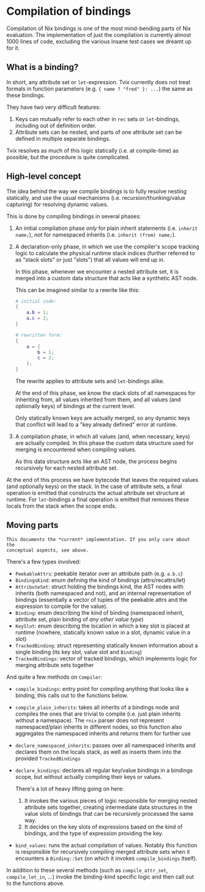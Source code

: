 # Compilation of bindings

Compilation of Nix bindings is one of the most mind-bending parts of Nix
evaluation. The implementation of just the compilation is currently almost 1000
lines of code, excluding the various insane test cases we dreamt up for it.

## What is a binding?

In short, any attribute set or `let`-expression. Tvix currently does not treat
formals in function parameters (e.g. `{ name ? "fred" }: ...`) the same as these
bindings.

They have two very difficult features:

1. Keys can mutually refer to each other in `rec` sets or `let`-bindings,
   including out of definition order.
2. Attribute sets can be nested, and parts of one attribute set can be defined
   in multiple separate bindings.

Tvix resolves as much of this logic statically (i.e. at compile-time) as
possible, but the procedure is quite complicated.

## High-level concept

The idea behind the way we compile bindings is to fully resolve nesting
statically, and use the usual mechanisms (i.e. recursion/thunking/value
capturing) for resolving dynamic values.

This is done by compiling bindings in several phases:

1. An initial compilation phase *only* for plain inherit statements (i.e.
   `inherit name;`), *not* for namespaced inherits (i.e. `inherit (from)
   name;`).

2. A declaration-only phase, in which we use the compiler's scope tracking logic
   to calculate the physical runtime stack indices (further referred to as
   "stack slots" or just "slots") that all values will end up in.

   In this phase, whenever we encounter a nested attribute set, it is merged
   into a custom data structure that acts like a synthetic AST node.

   This can be imagined similar to a rewrite like this:

   ```nix
   # initial code:
   {
       a.b = 1;
       a.c = 2;
   }

   # rewritten form:
   {
       a = {
           b = 1;
           c = 2;
       };
   }
   ```

   The rewrite applies to attribute sets and `let`-bindings alike.

   At the end of this phase, we know the stack slots of all namespaces for
   inheriting from, all values inherited from them, and all values (and
   optionally keys) of bindings at the current level.

   Only statically known keys are actually merged, so any dynamic keys that
   conflict will lead to a "key already defined" error at runtime.

3. A compilation phase, in which all values (and, when necessary, keys) are
   actually compiled. In this phase the custom data structure used for merging
   is encountered when compiling values.

   As this data structure acts like an AST node, the process begins recursively
   for each nested attribute set.

At the end of this process we have bytecode that leaves the required values (and
optionally keys) on the stack. In the case of attribute sets, a final operation
is emitted that constructs the actual attribute set structure at runtime. For
`let`-bindings a final operation is emitted that removes these locals from the
stack when the scope ends.

## Moving parts

```admonish caution
This documents the *current* implementation. If you only care about the
conceptual aspects, see above.
```

There's a few types involved:

* `PeekableAttrs`: peekable iterator over an attribute path (e.g. `a.b.c`)
* `BindingsKind`: enum defining the kind of bindings (attrs/recattrs/let)
* `AttributeSet`: struct holding the bindings kind, the AST nodes with inherits
  (both namespaced and not), and an internal representation of bindings
  (essentially a vector of tuples of the peekable attrs and the expression to
  compile for the value).
* `Binding`: enum describing the kind of binding (namespaced inherit, attribute
  set, plain binding of *any other value type*)
* `KeySlot`: enum describing the location in which a key slot is placed at
  runtime (nowhere, statically known value in a slot, dynamic value in a slot)
* `TrackedBinding`: struct representing statically known information about a
  single binding (its key slot, value slot and `Binding`)
* `TrackedBindings`: vector of tracked bindings, which implements logic for
  merging attribute sets together

And quite a few methods on `Compiler`:

* `compile_bindings`: entry point for compiling anything that looks like a
  binding, this calls out to the functions below.
* `compile_plain_inherits`: takes all inherits of a bindings node and compiles
  the ones that are trivial to compile (i.e. just plain inherits without a
  namespace). The `rnix` parser does not represent namespaced/plain inherits in
  different nodes, so this function also aggregates the namespaced inherits and
  returns them for further use
* `declare_namespaced_inherits`: passes over all namespaced inherits and
  declares them on the locals stack, as well as inserts them into the provided
  `TrackedBindings`
* `declare_bindings`: declares all regular key/value bindings in a bindings
  scope, but without actually compiling their keys or values.

  There's a lot of heavy lifting going on here:

  1. It invokes the various pieces of logic responsible for merging nested
     attribute sets together, creating intermediate data structures in the value
     slots of bindings that can be recursively processed the same way.
  2. It decides on the key slots of expressions based on the kind of bindings,
     and the type of expression providing the key.
* `bind_values`: runs the actual compilation of values. Notably this function is
  responsible for recursively compiling merged attribute sets when it encounters
  a `Binding::Set` (on which it invokes `compile_bindings` itself).

In addition to these several methods (such as `compile_attr_set`,
`compile_let_in`, ...) invoke the binding-kind specific logic and then call out
to the functions above.
